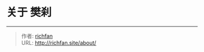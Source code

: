 # 关于 樊刹


<i class='fa-solid fa-old-republic fa-fw'></i>

<i class='fa-solid fa-hand-holding-heart fa-fw'></i>


---

> 作者: [richfan](https://richfan.site/)  
> URL: http://richfan.site/about/  

